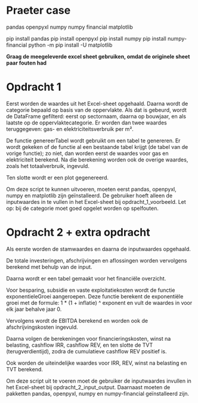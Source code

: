 # Praeter case
 
pandas
openpyxl
numpy
numpy financial
matplotlib

pip install pandas
pip install openpyxl
pip install numpy
pip install numpy-financial
python -m pip install -U matplotlib

**Graag de meegeleverde excel sheet gebruiken, omdat de originele sheet paar fouten had**

# Opdracht 1

Eerst worden de waardes uit het Excel-sheet opgehaald.
Daarna wordt de categorie bepaald op basis van de oppervlakte.
Als dat is gebeurd, wordt de DataFrame gefilterd: eerst op sectornaam, daarna op bouwjaar, en als laatste op de oppervlaktecategorie. Er worden dan twee waardes teruggegeven: gas- en elektriciteitsverbruik per m².

De functie genereerTabel wordt gebruikt om een tabel te genereren. Er wordt gekeken of de functie al een bestaande tabel krijgt (de tabel van de vorige functie); zo niet, dan worden eerst de waardes voor gas en elektriciteit berekend.
Na die berekening worden ook de overige waardes, zoals het totaalverbruik, ingevuld.

Ten slotte wordt er een plot gegenereerd.

Om deze script te kunnen uitvoeren, moeten eerst pandas, openpyxl, numpy en matplotlib zijn geïnstalleerd.
De gebruiker hoeft alleen de inputwaardes in te vullen in het Excel-sheet bij opdracht_1_voorbeeld.
Let op: bij de categorie moet goed opgelet worden op spelfouten.

# Opdracht 2 + extra opdracht

Als eerste worden de stamwaardes en daarna de inputwaardes opgehaald.

De totale investeringen, afschrijvingen en aflossingen worden vervolgens berekend met behulp van de input.

Daarna wordt er een tabel gemaakt voor het financiële overzicht.

Voor besparing, subsidie en vaste exploitatiekosten wordt de functie exponentieleGroei aangeroepen.
Deze functie berekent de exponentiële groei met de formule:
1 * (1 + inflatie) ^ exponent
en vult de waardes in voor elk jaar behalve jaar 0.

Vervolgens wordt de EBITDA berekend en worden ook de afschrijvingskosten ingevuld.

Daarna volgen de berekeningen voor financieringskosten, winst na belasting, cashflow IRR, cashflow REV, en ten slotte de TVT (terugverdientijd), zodra de cumulatieve cashflow REV positief is.

Ook worden de uiteindelijke waardes voor IRR, REV, winst na belasting en TVT berekend.

Om deze script uit te voeren moet de gebruiker de inputwaardes invullen in het Excel-sheet bij opdracht_2_input_output.
Daarnaast moeten de pakketten pandas, openpyxl, numpy en numpy-financial geïnstalleerd zijn.
